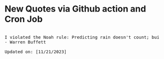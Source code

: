 # New Quotes via Github action and Cron Job

<pre>
<!-- #quote -->
I violated the Noah rule: Predicting rain doesn't count; building arks does.
- Warren Buffett

Updated on: [11/21/2023]
<!-- #quoteEnd -->
</pre>
